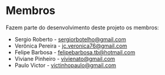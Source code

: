 # Membros

Fazem parte do desenvolvimento deste projeto os membros:

* Sergio Roberto - <sergiorbotelho@gmail.com>
* Verônica Pereira - <jc.veronica76@gmail.com>
* Felipe Barbosa - <felipebarbosa.tb@hotmail.com>
* Viviane Pinheiro - <vivienato@gmail.com>
* Paulo Victor - <victinhopaulo@gmail.com>
